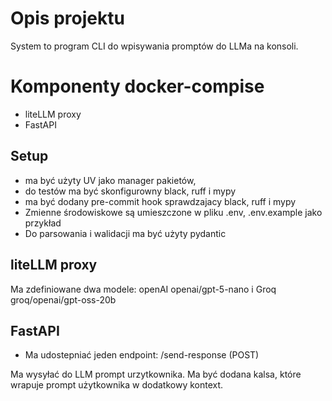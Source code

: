 # Opis projektu
System to program CLI do wpisywania promptów do LLMa na konsoli.

# Komponenty docker-compise
- liteLLM proxy
- FastAPI

## Setup
- ma być użyty UV jako manager pakietów,
- do testów ma być skonfigurowny black, ruff i mypy
- ma być dodany pre-commit hook sprawdzajacy black, ruff i mypy
- Zmienne środowiskowe są umieszczone w pliku .env, .env.example jako przykład
- Do parsowania i walidacji  ma być użyty pydantic


## liteLLM proxy
Ma zdefiniowane dwa modele: openAI openai/gpt-5-nano i Groq groq/openai/gpt-oss-20b

## FastAPI
- Ma udostepniać jeden endpoint: /send-response (POST)

Ma wysyłać do LLM prompt urzytkownika. Ma być dodana kalsa, które wrapuje prompt użytkownika
w dodatkowy kontext.